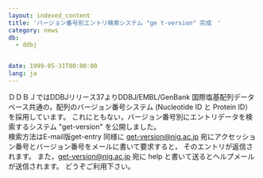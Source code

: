 ```yaml
---
layout: indexed_content
title: 'バージョン番号別エントリ検索システム "ge t-version" 完成　'
category: news
db:
  - ddbj


date: 1999-05-31T00:00:00
lang: ja
---
```


ＤＤＢＪではDDBJリリース37よりDDBJ/EMBL/GenBank 国際塩基配列データベース共通の，配列のバージョン番号システム (Nucleotide ID と Protein ID）を採用しています。 これにともない，バージョン番号別にエントリデータを検索するシステム "get-version" を公開しました。<br>検索方法はE-mail版get-entry 同様に get-version@nig.ac.jp 宛にアクセッション番号とバージョン番号をメールに書いて要求すると， そのエントリが返信されます。 また，get-version@nig.ac.jp 宛に help と書いて送るとヘルプメールが送信されます。 どうぞご利用下さい。
